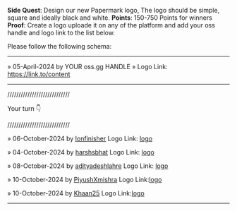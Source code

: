 **Side Quest**: Design our new Papermark logo, The logo should be simple, square and ideally black and white.
**Points**: 150-750 Points for winners
**Proof**: Create a logo uploade it on any of the platform and add your oss handle and logo link to the list below.

Please follow the following schema:

---

» 05-April-2024 by YOUR oss.gg HANDLE » Logo Link: https://link.to/content

---

////////////////////////////

Your turn 👇

////////////////////////////


» 06-October-2024 by [Ionfinisher](https://oss.gg/Ionfinisher) Logo Link: [logo](https://drive.google.com/drive/folders/1-HI4AYMGrruscHXsDnlzmiTq-LtjS3eL?usp=drive_link)

» 04-October-2024 by [harshsbhat](https://oss.gg/harshsbhat) Logo Link: [logo](https://dub.sh/GAsHMmo)

» 08-October-2024 by [adityadeshlahre](https://oss.gg/adityadeshlahre) Logo Link: [logo](https://drive.google.com/drive/folders/13k22xMnX2fhnWK94vas_hO1t-ImqXcHZ?usp=drive_link)

» 10-October-2024 by [PiyushXmishra](https://oss.gg/PiyushXmishra) Logo Link:[logo](https://drive.google.com/file/d/18X4S1rQgltp9j0o5aX3-bO8FmemWjgVC/view)

» 10-October-2024 by [Khaan25](https://oss.gg/Khaan25) Logo Link:[logo](https://drive.google.com/drive/folders/1bIqmgncmDgGmzyeb6PifapZGUD-Z_ECs?usp=sharing)

---
